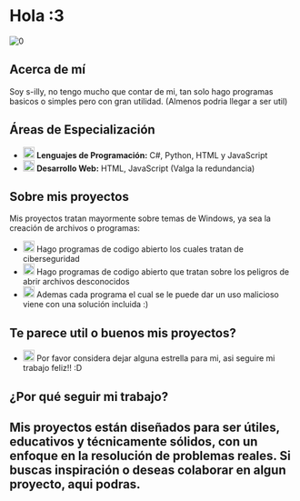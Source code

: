 # Hola :3
![0](https://komarev.com/ghpvc/?username=s-illy)

## Acerca de mí
Soy s-illy, no tengo mucho que contar de mi, tan solo hago programas basicos o simples pero con gran utilidad. (Almenos podria llegar a ser util)

## Áreas de Especialización
- <img src="images/programming_icon.png" alt="Programación" width="20"/> **Lenguajes de Programación:** C#, Python, HTML y JavaScript
- <img src="images/web_icon.png" alt="Web" width="20"/> **Desarrollo Web:** HTML, JavaScript (Valga la redundancia)

## Sobre mis proyectos
Mis proyectos tratan mayormente sobre temas de Windows, ya sea la creación de archivos o programas:
- <img src="images/learning_icon.png" alt="Aprendizaje" width="20"/> Hago programas de codigo abierto los cuales tratan de ciberseguridad
- <img src="images/learning_icon.png" alt="Aprendizaje" width="20"/> Hago programas de codigo abierto que tratan sobre los peligros de abrir archivos desconocidos
- <img src="images/learning_icon.png" alt="Aprendizaje" width="20"/> Ademas cada programa el cual se le puede dar un uso malicioso viene con una solución incluida :)


## Te parece util o buenos mis proyectos?
- <img src="images/learning_icon.png" alt="Aprendizaje" width="20"/> Por favor considera dejar alguna estrella para mi, asi seguire mi trabajo feliz!! :D

## ¿Por qué seguir mi trabajo?
Mis proyectos están diseñados para ser útiles, educativos y técnicamente sólidos, con un enfoque en la resolución de problemas reales. Si buscas inspiración o deseas colaborar en algun proyecto, aqui podras.
---
